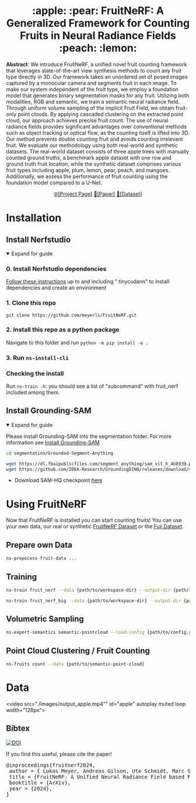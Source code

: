 <h1 style="text-align: center;">:apple: :pear: FruitNeRF:  A Generalized Framework for Counting Fruits in Neural Radiance Fields :peach: :lemon:</h1>


<p style="align:justify"><b>Abstract</b>: We introduce FruitNeRF, a unified novel fruit counting framework that leverages state-of-the-art view synthesis methods
to count any fruit type directly in 3D. Our framework takes an unordered set of posed images captured by a monocular
camera and segments fruit in each image. To make our system independent of the fruit type, we employ a foundation model
that generates binary segmentation masks for any fruit. Utilizing both modalities, RGB and semantic, we train a semantic
neural radiance field. Through uniform volume sampling of the implicit Fruit Field, we obtain fruit-only point clouds.
By applying cascaded clustering on the extracted point cloud, our approach achieves precise fruit count. The use of
neural radiance fields provides significant advantages over conventional methods such as object tracking or optical
flow, as the counting itself is lifted into 3D. Our method prevents double counting fruit and avoids counting irrelevant
fruit. We evaluate our methodology using both real-world and synthetic datasets. The real-world dataset consists of
three apple trees with manually counted ground truths, a benchmark apple dataset with one row and ground truth fruit
location, while the synthetic dataset comprises various fruit types including apple, plum, lemon, pear, peach, and
mangoes. Additionally, we assess the performance of fruit counting using the foundation model compared to a U-Net.</p>

<p align="center">
<a href="https://meyerls.github.io/fruit_nerf/">🌐[Project Page]</a>
<a href="https://meyerls.github.io/fruit_nerf/">📄[Paper]</a>
<a href="https://zenodo.org/records/10869455">📁[Dataset]</a>
</p>

# Installation

## Install Nerfstudio

<details open>
  <summary>Expand for guide</summary>

### 0. Install Nerfstudio dependencies

[Follow these instructions](https://docs.nerf.studio/quickstart/installation.html) up to and including "
tinycudann" to install dependencies and create an environment

### 1. Clone this repo

`git clone https://github.com/meyerls/FruitNeRF.git`

### 2. Install this repo as a python package

Navigate to this folder and run `python -m pip install -e .`

### 3. Run `ns-install-cli`

### Checking the install

Run `ns-train -h`: you should see a list of "subcommand" with fruit_nerf included among them.
</details>

## Install Grounding-SAM

<details open>
  <summary>Expand for guide</summary>

Please install Grounding-SAM into the segmentation folder. For more information
see [Install Grounding-SAM](https://github.com/IDEA-Research/Grounded-Segment-Anything?tab=readme-ov-file#installation)

```bash
cd segmentation/Grounded-Segment-Anything

wget https://dl.fbaipublicfiles.com/segment_anything/sam_vit_h_4b8939.pth
wget https://github.com/IDEA-Research/GroundingDINO/releases/download/v0.1.0-alpha/groundingdino_swint_ogc.pth
```

- Download SAM-HQ checkpoint [here](https://github.com/SysCV/sam-hq#model-checkpoints)

</details>

# Using FruitNeRF

Now that FruitNeRF is installed you can start counting fruits! You can use your own data, our real or
synthetic [FruitNeRF Dataset](https://zenodo.org/records/10869455) or the [Fuji Dataset](https://zenodo.org/records/3712808).

## Prepare own Data

```bash
ns-prepocess-fruit-data ...
```

## Training

```bash
ns-train fruit_nerf --data {path/to/workspace-dir} --output-dir {path/to/output-dir}
```

```bash
ns-train fruit_nerf_big --data {path/to/workspace-dir} --output-dir {path/to/output-dir}
```

## Volumetric Sampling

```bash
ns-export-semantics semantic-pointcloud --load-config {path/to/config.yaml} --output-dir {path/to/export/dir} --use-bounding-box True --bounding-box-min -0.2 -0.2 -0.26 --bounding-box-max 0.2 0.2 0.05 --num_rays_per_batch 2000 --num_points_per_side 1000
```

## Point Cloud Clustering / Fruit Counting

```bash
ns-fruits count --data {path/to/semantic-point-cloud}
```

# Data

<video src="./images/output_apple.mp4"" id="apple" autoplay muted loop width="128px">


## Bibtex

[![DOI](https://zenodo.org/badge/DOI/10.5281/zenodo.10869455.svg)](https://doi.org/10.5281/zenodo.10869455)

If you find this useful, please cite the paper!
<pre id="codecell0">@inproceedings{fruitnerf2024,
&nbsp;author = { Lukas Meyer, Andreas Gilson, Ute Schmidt, Marc Stamminger},
&nbsp;title = {FruitNeRF: A Unified Neural Radiance Field based Fruit Counting Framework},
&nbsp;booktitle = {ArXiv},
&nbsp;year = {2024},
} </pre>